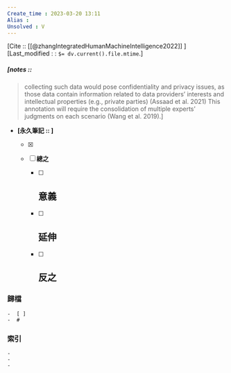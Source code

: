 ```yaml
---
Create_time : 2023-03-20 13:11
Alias : 
Unsolved : V
---
```

[Cite :: [[@zhangIntegratedHumanMachineIntelligence2022]] ]
[Last_modified : : `$= dv.current().file.mtime`.]
##### [notes :: 
>collecting such data would pose confidentiality and privacy issues, as those data contain information related to data providers’ interests and intellectual properties (e.g., private parties) (Assaad et al. 2021)
>This annotation will require the consolidation of multiple experts’ judgments on each scenario (Wang et al. 2019).]

- **[永久筆記 :: ]**
	
	- [x]
	
	- [ ] **總之**
		
		- [ ] **意義**
			-
		
		- [ ] **延伸**
			- 
		
		- [ ] **反之**
			-
		


### 歸檔 
	-  [ ]
	-  #

### 索引
	-
	-
	-
	
